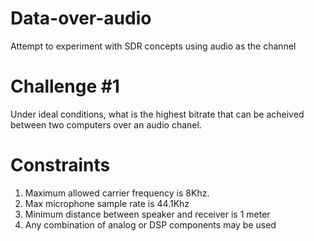 # Data-over-audio
Attempt to experiment with SDR concepts using audio as the channel

# Challenge #1
Under ideal conditions, what is the highest bitrate that can be acheived between two computers over an audio chanel. 

# Constraints
1. Maximum allowed carrier frequency is 8Khz. 
2. Max microphone sample rate is 44.1Khz
3. Minimum distance between speaker and receiver is 1 meter
4. Any combination of analog or DSP components may be used

